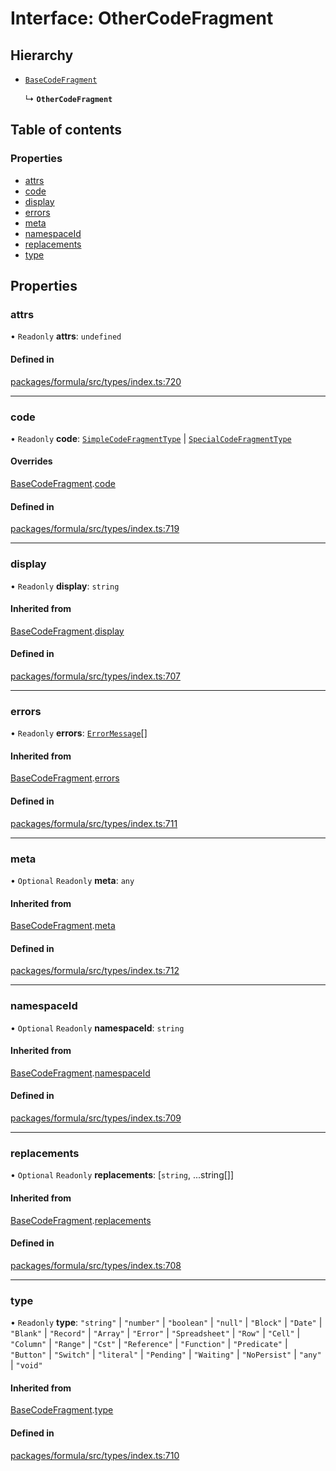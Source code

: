 # Interface: OtherCodeFragment

## Hierarchy

- [`BaseCodeFragment`](BaseCodeFragment.md)

  ↳ **`OtherCodeFragment`**

## Table of contents

### Properties

- [attrs](OtherCodeFragment.md#attrs)
- [code](OtherCodeFragment.md#code)
- [display](OtherCodeFragment.md#display)
- [errors](OtherCodeFragment.md#errors)
- [meta](OtherCodeFragment.md#meta)
- [namespaceId](OtherCodeFragment.md#namespaceid)
- [replacements](OtherCodeFragment.md#replacements)
- [type](OtherCodeFragment.md#type)

## Properties

### <a id="attrs" name="attrs"></a> attrs

• `Readonly` **attrs**: `undefined`

#### Defined in

[packages/formula/src/types/index.ts:720](https://github.com/mashcard/mashcard/blob/main/packages/formula/src/types/index.ts#L720)

---

### <a id="code" name="code"></a> code

• `Readonly` **code**: [`SimpleCodeFragmentType`](../README.md#simplecodefragmenttype) \| [`SpecialCodeFragmentType`](../README.md#specialcodefragmenttype)

#### Overrides

[BaseCodeFragment](BaseCodeFragment.md).[code](BaseCodeFragment.md#code)

#### Defined in

[packages/formula/src/types/index.ts:719](https://github.com/mashcard/mashcard/blob/main/packages/formula/src/types/index.ts#L719)

---

### <a id="display" name="display"></a> display

• `Readonly` **display**: `string`

#### Inherited from

[BaseCodeFragment](BaseCodeFragment.md).[display](BaseCodeFragment.md#display)

#### Defined in

[packages/formula/src/types/index.ts:707](https://github.com/mashcard/mashcard/blob/main/packages/formula/src/types/index.ts#L707)

---

### <a id="errors" name="errors"></a> errors

• `Readonly` **errors**: [`ErrorMessage`](ErrorMessage.md)[]

#### Inherited from

[BaseCodeFragment](BaseCodeFragment.md).[errors](BaseCodeFragment.md#errors)

#### Defined in

[packages/formula/src/types/index.ts:711](https://github.com/mashcard/mashcard/blob/main/packages/formula/src/types/index.ts#L711)

---

### <a id="meta" name="meta"></a> meta

• `Optional` `Readonly` **meta**: `any`

#### Inherited from

[BaseCodeFragment](BaseCodeFragment.md).[meta](BaseCodeFragment.md#meta)

#### Defined in

[packages/formula/src/types/index.ts:712](https://github.com/mashcard/mashcard/blob/main/packages/formula/src/types/index.ts#L712)

---

### <a id="namespaceid" name="namespaceid"></a> namespaceId

• `Optional` `Readonly` **namespaceId**: `string`

#### Inherited from

[BaseCodeFragment](BaseCodeFragment.md).[namespaceId](BaseCodeFragment.md#namespaceid)

#### Defined in

[packages/formula/src/types/index.ts:709](https://github.com/mashcard/mashcard/blob/main/packages/formula/src/types/index.ts#L709)

---

### <a id="replacements" name="replacements"></a> replacements

• `Optional` `Readonly` **replacements**: [`string`, ...string[]]

#### Inherited from

[BaseCodeFragment](BaseCodeFragment.md).[replacements](BaseCodeFragment.md#replacements)

#### Defined in

[packages/formula/src/types/index.ts:708](https://github.com/mashcard/mashcard/blob/main/packages/formula/src/types/index.ts#L708)

---

### <a id="type" name="type"></a> type

• `Readonly` **type**: `"string"` \| `"number"` \| `"boolean"` \| `"null"` \| `"Block"` \| `"Date"` \| `"Blank"` \| `"Record"` \| `"Array"` \| `"Error"` \| `"Spreadsheet"` \| `"Row"` \| `"Cell"` \| `"Column"` \| `"Range"` \| `"Cst"` \| `"Reference"` \| `"Function"` \| `"Predicate"` \| `"Button"` \| `"Switch"` \| `"literal"` \| `"Pending"` \| `"Waiting"` \| `"NoPersist"` \| `"any"` \| `"void"`

#### Inherited from

[BaseCodeFragment](BaseCodeFragment.md).[type](BaseCodeFragment.md#type)

#### Defined in

[packages/formula/src/types/index.ts:710](https://github.com/mashcard/mashcard/blob/main/packages/formula/src/types/index.ts#L710)
